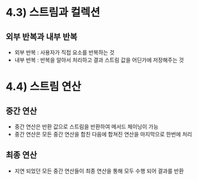 # 4.3) 스트림과 컬렉션

## 외부 반복과 내부 반복

-   외부 반복 : 사용자가 직접 요소를 반복하는 것
-   내부 반복 : 반복을 알아서 처리하고 결과 스트림 값을 어딘가에 저장해주는 것

# 4.4) 스트림 연산

## 중간 연산

-   중간 연산은 반환 값으로 스트림을 반환하여 메서드 체이닝이 가능
-   중간 연산은 모든 중간 연산을 합친 다음에 합쳐진 연산을 마지막으로 한번에 처리

## 최종 연산

-   지연 되었던 모든 중간 연산들이 최종 연산을 통해 모두 수행 되어 결과를 반환
